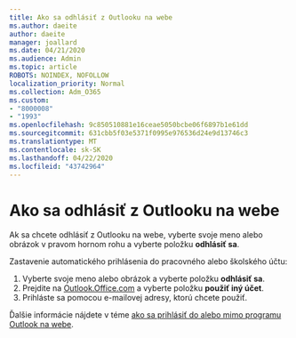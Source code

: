 ```yaml
---
title: Ako sa odhlásiť z Outlooku na webe
ms.author: daeite
author: daeite
manager: joallard
ms.date: 04/21/2020
ms.audience: Admin
ms.topic: article
ROBOTS: NOINDEX, NOFOLLOW
localization_priority: Normal
ms.collection: Adm_O365
ms.custom:
- "8000008"
- "1993"
ms.openlocfilehash: 9c850510881e16ceae5050bcbe06f6897b1e61dd
ms.sourcegitcommit: 631cbb5f03e5371f0995e976536d24e9d13746c3
ms.translationtype: MT
ms.contentlocale: sk-SK
ms.lasthandoff: 04/22/2020
ms.locfileid: "43742964"
---
```

# <a name="how-to-sign-out-of-outlook-on-the-web"></a>Ako sa odhlásiť z Outlooku na webe

Ak sa chcete odhlásiť z Outlooku na webe, vyberte svoje meno alebo obrázok v pravom hornom rohu a vyberte položku **odhlásiť sa**.

Zastavenie automatického prihlásenia do pracovného alebo školského účtu:

1. Vyberte svoje meno alebo obrázok a vyberte položku **odhlásiť sa**.
1. Prejdite na [Outlook.Office.com](https://outlook.office.com/) a vyberte položku **použiť iný účet**.
1. Prihláste sa pomocou e-mailovej adresy, ktorú chcete použiť.

Ďalšie informácie nájdete v téme [ako sa prihlásiť do alebo mimo programu Outlook na webe](https://support.office.com/article/763fab4d-0138-4814-b450-37fc286bcb79).